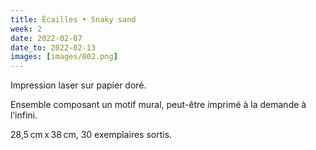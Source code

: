 ```yaml
---
title: Écailles • Snaky sand
week: 2
date: 2022-02-07
date_to: 2022-02-13
images: [images/002.png]
---
```

Impression laser sur papier doré.

Ensemble composant un motif mural, peut-être imprimé à la demande à l’infini. 

28,5 cm x 38 cm, 30 exemplaires sortis.